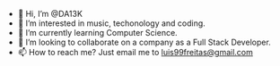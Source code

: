 - 👋 Hi, I’m @DA13K
- 👀 I’m interested in music, techonology and coding. 
- 🌱 I’m currently learning Computer Science.
- 💞️ I’m looking to collaborate on a company as a Full Stack Developer.
- 📫 How to reach me? Just email me to luis99freitas@gmail.com
